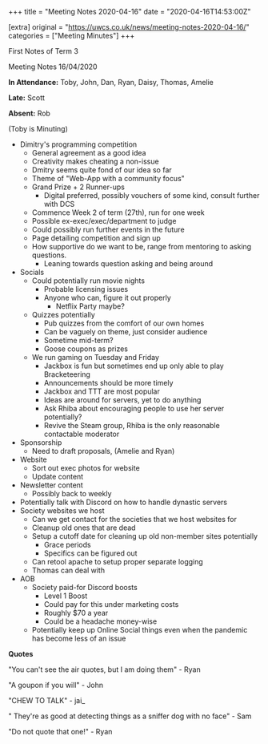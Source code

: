 +++
title = "Meeting Notes 2020-04-16"
date = "2020-04-16T14:53:00Z"

[extra]
original = "https://uwcs.co.uk/news/meeting-notes-2020-04-16/"    
categories = ["Meeting Minutes"]
+++

<p>First Notes of Term 3</p>

<!-- more -->

Meeting Notes 16/04/2020

**In Attendance:** Toby, John, Dan, Ryan, Daisy, Thomas, Amelie

**Late:** Scott

**Absent:** Rob

(Toby is Minuting)

  - Dimitry's programming competition
      - General agreement as a good idea
      - Creativity makes cheating a non-issue
      - Dmitry seems quite fond of our idea so far
      - Theme of "Web-App with a community focus"
      - Grand Prize + 2 Runner-ups
          - Digital preferred, possibly vouchers of some kind, consult further with DCS
      - Commence Week 2 of term (27th), run for one week
      - Possible ex-exec/exec/department to judge
      - Could possibly run further events in the future
      - Page detailing competition and sign up
      - How supportive do we want to be, range from mentoring to asking questions.
          - Leaning towards question asking and being around
  - Socials
      - Could potentially run movie nights
          - Probable licensing issues
          - Anyone who can, figure it out properly
              - Netflix Party maybe?
      - Quizzes potentially
          - Pub quizzes from the comfort of our own homes
          - Can be vaguely on theme, just consider audience
          - Sometime mid-term?
          - Goose coupons as prizes
      - We run gaming on Tuesday and Friday
          - Jackbox is fun but sometimes end up only able to play Bracketeering
          - Announcements should be more timely
          - Jackbox and TTT are most popular
          - Ideas are around for servers, yet to do anything
          - Ask Rhiba about encouraging people to use her server potentially?
          - Revive the Steam group, Rhiba is the only reasonable contactable moderator
  - Sponsorship
      - Need to draft proposals, (Amelie and Ryan)
  - Website
      - Sort out exec photos for website
      - Update content
  - Newsletter content
      - Possibly back to weekly
  - Potentially talk with Discord on how to handle dynastic servers
  - Society websites we host
      - Can we get contact for the societies that we host websites for
      - Cleanup old ones that are dead
      - Setup a cutoff date for cleaning up old non-member sites potentially
          - Grace periods
          - Specifics can be figured out
      - Can retool apache to setup proper separate logging
      - Thomas can deal with
  - AOB
      - Society paid-for Discord boosts
          - Level 1 Boost
          - Could pay for this under marketing costs
          - Roughly $70 a year
          - Could be a headache money-wise
      - Potentially keep up Online Social things even when the pandemic has become less of an issue

**Quotes**

"You can't see the air quotes, but I am doing them" - Ryan

"A goupon if you will" - John

"CHEW TO TALK" - jai\_

" They're as good at detecting things as a sniffer dog with no face" - Sam

"Do not quote that one\!" - Ryan

